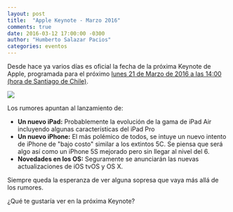 ```yaml
---
layout: post
title:  "Apple Keynote - Marzo 2016"
comments: true
date: 2016-03-12 17:00:00 -0300
author: "Humberto Salazar Pacios"
categories: eventos
---
```


Desde hace ya varios días es oficial la fecha de la próxima Keynote de Apple, programada para el próximo [lunes 21 de 
Marzo de 2016 a las 14:00 (hora de Santiago de Chile)][link2].

[<img class="post-image img-responsive" src="{{ '/img/posts/2016/03/apple-event-march-2016.png' | prepend: site.url }}">][link]

Los rumores apuntan al lanzamiento de:

- **Un nuevo iPad:** Probablemente la evolución de la gama de iPad Air incluyendo algunas características del iPad Pro
- **Un nuevo iPhone:** El más polémico de todos, se intuye un nuevo intento de iPhone de "bajo costo" similar a los extintos 5C. Se piensa que será algo así como un iPhone 5S mejorado pero sin llegar al nivel del 6.
- **Novedades en los OS:** Seguramente se anunciarán las nuevas actualizaciones de iOS tvOS y OS X.

Siempre queda la esperanza de ver alguna sopresa que vaya más allá de los rumores.

¿Qué te gustaría ver en la próxima Keynote?


[link]: http://www.apple.com/apple-events/march-2016/
[link2]: http://www.apple.com/apple-events/static/en_US/assets/apple-events/march-2016/event.ics